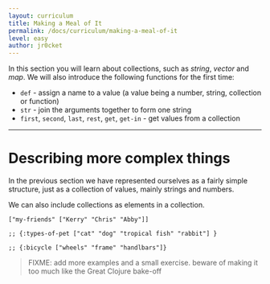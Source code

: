 ```yaml
---
layout: curriculum
title: Making a Meal of It
permalink: /docs/curriculum/making-a-meal-of-it
level: easy
author: jr0cket
---
```



In this section you will learn about collections, such as _string_, _vector_ and _map_.  We will also introduce the following functions for the first time:

* `def` - assign a name to a value (a value being a number, string, collection or function)
* `str` - join the arguments together to form one string
* `first`, `second`, `last`, `rest`, `get`, `get-in` - get values from a collection

<hr />

# Describing more complex things

In the previous section we have represented ourselves as a fairly simple structure, just as a collection of values, mainly strings and numbers.

We can also include collections as elements in a collection.

~~~klipse
["my-friends" ["Kerry" "Chris" "Abby"]]

;; {:types-of-pet ["cat" "dog" "tropical fish" "rabbit"] }

;; {:bicycle ["wheels" "frame" "handlbars"]}
~~~

> FIXME: add more examples and a small exercise.  beware of making it too much like the Great Clojure bake-off

